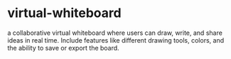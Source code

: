 # virtual-whiteboard
a collaborative virtual whiteboard where users can draw, write, and share ideas in real time. Include features like different drawing tools, colors, and the ability to save or export the board.
